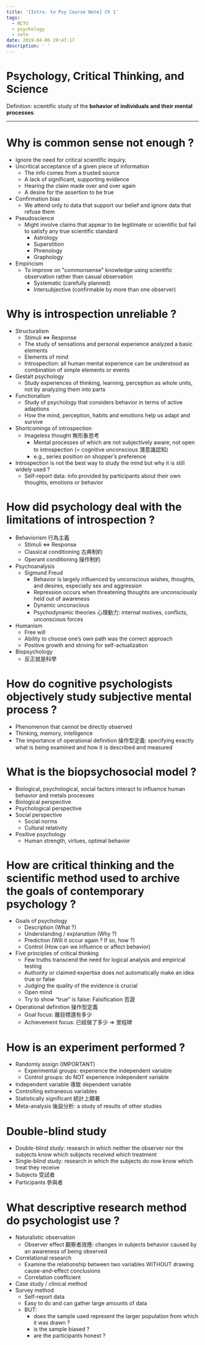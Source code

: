 ```yaml
---
title: '[Intro. to Psy Course Note] Ch 1'
tags:
  - NCTU
  - psychology
  - note
date: 2019-04-06 19:47:17
description: ' '
---
```


# Psychology, Critical Thinking, and Science

Definition: scientific study of the __behavior of individuals and their mental processes__.

---

# Why is common sense not enough ?

- Ignore the need for critical scientific inquiry.
- Uncritical acceptance of a given piece of information 
    - The info comes from a trusted source 
    - A lack of significant, supporting evidence 
    - Hearing the claim made over and over again
    - A desire for the assertion to be true 
- Confirmation bias
    - We attend only to data that support our belief and ignore data that refuse them 
- Pseudoscience 
    - Might involve claims that appear to be legitimate or scientific but fail to satisfy any true scientific standard 
        - Astrology 
        - Superstition 
        - Phrenology 
        - Graphology
- Empiricism 
    - To improve on "commonsense" knowledge using scientific observation rather than casual observation
        - Systematic (carefully planned)
        - Intersubjective (confirmable by more than one observer)

# Why is introspection unreliable ?

- Structuralism 
    - Stimuli <=> Response
    - The study of sensations and personal experience analyzed a basic elements 
    - Elements of mind
    - Introspection: all human mental experience can be understood as combination of simple elements or events
- Gestalt psychology 
    - Study experiences of thinking, learning, perception as whole units, not by analyzing them into parts
- Functionalism
    - Study of psychology that considers behavior in terms of active adaptions
    - How the mind, perception, habits and emotions help us adapt and survive
- Shortcomings of introspection 
    - Imageless thought 無形象思考 
        - Mental processes of which are not subjectively aware; not open to introspection (= cognitive unconscious 潛意識認知)
        - e.g., series position on shopper’s preference
- Introspection is not the best way to study the mind but why it is still widely used ?
    - Self-report data: info provided by participants about their own thoughts, emotions or behavior

# How did psychology deal with the limitations of introspection ?

- Behaviorism 行為主義
    - Stimuli <=> Response
    - Classical conditioning 古典制約
    - Operant conditioning 操作制約
- Psychoanalysis 
    - Sigmund Freud
        - Behavior is largely influenced by unconscious wishes, thoughts, and desires, especially sex and aggression
        - Repression occurs when threatening thoughts are unconsciously held out of awareness 
        - Dynamic unconscious 
        - Psychodynamic theories 心理動力: internal motives, conflicts, unconscious forces 
- Humanism 
    - Free will
    - Ability to choose one’s own path was the correct approach
    - Positive growth and striving for self-actualization 
- Biopsychology 
    - 反正就是科學

# How do cognitive psychologists objectively study subjective mental process ?

- Phenomenon that cannot be directly observed
- Thinking, memory, intelligence 
- The importance of operational definition 操作型定義: specifying exactly what is being examined and how it is described and measured

# What is the biopsychosocial model ?

- Biological, psychological, social factors interact to influence human behavior and metals processes
- Biological perspective
- Psychological perspective
- Social perspective
    - Social norms
    - Cultural relativity 
- Positive psychology
    - Human strength, virtues, optimal behavior

# How are critical thinking and the scientific method used to archive the goals of contemporary psychology ?

- Goals of psychology 
    - Description (What ?)
    - Understanding / explanation (Why ?)
    - Prediction (Will it occur again ? If so, how ?)
    - Control (How can we influence or affect behavior)
- Five principles of critical thinking
    - Few truths transcend the need for logical analysis and empirical testing 
    - Authority or claimed expertise does not automatically make an idea true or false
    - Judging the quality of the evidence is crucial
    - Open mind
    - Try to show “true” is false: Falsification 否證
- Operational definition 操作型定義
    - Goal focus: 離目標還有多少
    - Achievement focus: 已經做了多少 => 里程碑

# How is an experiment performed ?

- Randomly assign (IMPORTANT)
    - Experimental groups: experience the independent variable 
    - Control groups: do NOT experience independent variable 
- Independent variable 導致 dependent variable
- Controlling extraneous variables 
- Statistically significant 統計上顯著
- Meta-analysis 後設分析: a study of results of other studies

# Double-blind study

- Double-blind study: research in which neither the observer nor the subjects know which subjects received which treatment
- Single-blind study: research in which the subjects do now know which treat they receive 
- Subjects 受試者
- Participants 參與者

# What descriptive research method do psychologist use ?

- Naturalistic observation
    - Observer effect 觀察者效應: changes in subjects behavior caused by an awareness of being observed
- Correlational research
    - Examine the relationship between two variables WITHOUT drawing cause-and-effect conclusions
    - Correlation coefficient 
- Case study / clinical method
- Survey method 
    - Self-report data
    - Easy to do and can gather large amounts of data
    - BUT:
        - does the sample used represent the larger population from which it was drawn ?
        - is the sample biased ?
        - are the participants honest ?